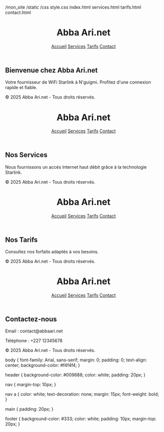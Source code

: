 /mon_site
  /static
    /css
      style.css
  index.html
  services.html
  tarifs.html
  contact.html
  <!DOCTYPE html>
<html lang="fr">
<head>
    <meta charset="UTF-8">
    <meta name="viewport" content="width=device-width, initial-scale=1.0">
    <title>Abba Ari.net - Accueil</title>
    <link rel="stylesheet" href="static/css/style.css">
</head>
<body>
    <header>
        <h1>Abba Ari.net</h1>
        <nav>
            <a href="index.html">Accueil</a>
            <a href="services.html">Services</a>
            <a href="tarifs.html">Tarifs</a>
            <a href="contact.html">Contact</a>
        </nav>
    </header>
    <main>
        <h2>Bienvenue chez Abba Ari.net</h2>
        <p>Votre fournisseur de WiFi Starlink à N'guigmi. Profitez d'une connexion rapide et fiable.</p>
    </main>
    <footer>
        <p>&copy; 2025 Abba Ari.net - Tous droits réservés.</p>
    </footer>
</body>
</html>
<!DOCTYPE html>
<html lang="fr">
<head>
    <meta charset="UTF-8">
    <meta name="viewport" content="width=device-width, initial-scale=1.0">
    <title>Nos Services - Abba Ari.net</title>
    <link rel="stylesheet" href="static/css/style.css">
</head>
<body>
    <header>
        <h1>Abba Ari.net</h1>
        <nav>
            <a href="index.html">Accueil</a>
            <a href="services.html">Services</a>
            <a href="tarifs.html">Tarifs</a>
            <a href="contact.html">Contact</a>
        </nav>
    </header>
    <main>
        <h2>Nos Services</h2>
        <p>Nous fournissons un accès Internet haut débit grâce à la technologie Starlink.</p>
    </main>
    <footer>
        <p>&copy; 2025 Abba Ari.net - Tous droits réservés.</p>
    </footer>
</body>
</html>
<!DOCTYPE html>
<html lang="fr">
<head>
    <meta charset="UTF-8">
    <meta name="viewport" content="width=device-width, initial-scale=1.0">
    <title>Nos Tarifs - Abba Ari.net</title>
    <link rel="stylesheet" href="static/css/style.css">
</head>
<body>
    <header>
        <h1>Abba Ari.net</h1>
        <nav>
            <a href="index.html">Accueil</a>
            <a href="services.html">Services</a>
            <a href="tarifs.html">Tarifs</a>
            <a href="contact.html">Contact</a>
        </nav>
    </header>
    <main>
        <h2>Nos Tarifs</h2>
        <p>Consultez nos forfaits adaptés à vos besoins.</p>
    </main>
    <footer>
        <p>&copy; 2025 Abba Ari.net - Tous droits réservés.</p>
    </footer>
</body>
</html>
<!DOCTYPE html>
<html lang="fr">
<head>
    <meta charset="UTF-8">
    <meta name="viewport" content="width=device-width, initial-scale=1.0">
    <title>Contact - Abba Ari.net</title>
    <link rel="stylesheet" href="static/css/style.css">
</head>
<body>
    <header>
        <h1>Abba Ari.net</h1>
        <nav>
            <a href="index.html">Accueil</a>
            <a href="services.html">Services</a>
            <a href="tarifs.html">Tarifs</a>
            <a href="contact.html">Contact</a>
        </nav>
    </header>
    <main>
        <h2>Contactez-nous</h2>
        <p>Email : contact@abbaari.net</p>
        <p>Téléphone : +227 12345678</p>
    </main>
    <footer>
        <p>&copy; 2025 Abba Ari.net - Tous droits réservés.</p>
    </footer>
</body>
</html>
body {
    font-family: Arial, sans-serif;
    margin: 0;
    padding: 0;
    text-align: center;
    background-color: #f4f4f4;
}

header {
    background-color: #009688;
    color: white;
    padding: 20px;
}

nav {
    margin-top: 10px;
}

nav a {
    color: white;
    text-decoration: none;
    margin: 15px;
    font-weight: bold;
}

main {
    padding: 20px;
}

footer {
    background-color: #333;
    color: white;
    padding: 10px;
    margin-top: 20px;
}
